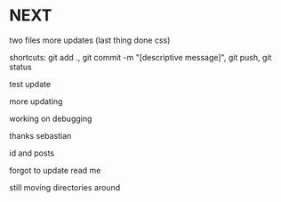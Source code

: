 # NEXT
two files
more updates (last thing done css)

shortcuts: git add ., git commit -m "[descriptive message]", git push, git status

test update

more updating

working on debugging

thanks sebastian

id and posts

forgot to update read me

still moving directories around